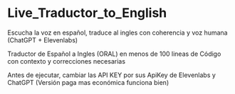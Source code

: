 # Live_Traductor_to_English
Escucha la voz en español, traduce al ingles con coherencia y voz humana (ChatGPT + Elevenlabs)

Traductor de Español a Ingles (ORAL) en menos de 100 lineas de Código con contexto y correcciones necesarias

Antes de ejecutar, cambiar las API KEY por sus ApiKey de Elevenlabs y ChatGPT (Versión paga mas económica funciona bien)
